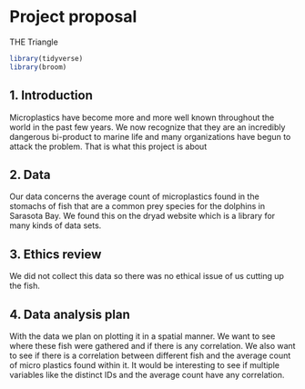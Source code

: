 Project proposal
================
THE Triangle

``` r
library(tidyverse)
library(broom)
```

## 1. Introduction

Microplastics have become more and more well known throughout the world
in the past few years. We now recognize that they are an incredibly
dangerous bi-product to marine life and many organizations have begun to
attack the problem. That is what this project is about

## 2. Data

Our data concerns the average count of microplastics found in the
stomachs of fish that are a common prey species for the dolphins in
Sarasota Bay. We found this on the dryad website which is a library for
many kinds of data sets.

## 3. Ethics review

We did not collect this data so there was no ethical issue of us cutting
up the fish.

## 4. Data analysis plan

With the data we plan on plotting it in a spatial manner. We want to see
where these fish were gathered and if there is any correlation. We also
want to see if there is a correlation between different fish and the
average count of micro plastics found within it. It would be interesting
to see if multiple variables like the distinct IDs and the average count
have any correlation.
